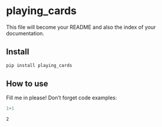 playing_cards
================

<!-- WARNING: THIS FILE WAS AUTOGENERATED! DO NOT EDIT! -->

This file will become your README and also the index of your
documentation.

## Install

``` sh
pip install playing_cards
```

## How to use

Fill me in please! Don’t forget code examples:

``` python
1+1
```

    2
